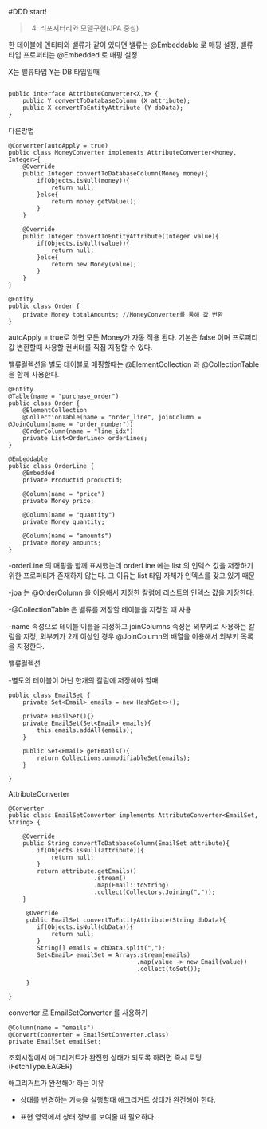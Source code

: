 #DDD start!

>4. 리포지터리와 모델구현(JPA 중심)

한 테이블에 엔티티와 밸류가 같이 있다면 밸류는 @Embeddable 로 매핑 설정, 밸류 타입 프로퍼티는 @Embedded 로 매핑 설정


X는 밸류타입 Y는 DB 타입일때
 
~~~

public interface AttributeConverter<X,Y> {
    public Y convertToDatabaseColumn (X attribute);
    public X convertToEntityAttribute (Y dbData);
}
~~~

다른방법

~~~
@Converter(autoApply = true)
public class MoneyConverter implements AttributeConverter<Money, Integer>{
    @Override
    public Integer convertToDatabaseColumn(Money money){
        if(Objects.isNull(money)){
            return null;
        }else{
            return money.getValue();
        }
    }
    
    @Override
    public Integer convertToEntityAttribute(Integer value){
        if(Objects.isNull(value)){
            return null;
        }else{
            return new Money(value);
        }
    }
}

@Entity
public class Order {
    private Money totalAmounts; //MoneyConverter를 통해 값 변환
}
~~~

autoApply = true로 하면 모든 Money가 자동 적용 된다. 기본은 false 이며 프로퍼티 값 변환할때 사용할 컨버터를 직접 지정할 수 있다. 


밸류컬렉션을 별도 테이블로 매핑할때는 @ElementCollection 과 @CollectionTable 을 함께 사용한다.

~~~
@Entity
@Table(name = "purchase_order")
public class Order {
    @ElementCollection
    @CollectionTable(name = "order_line", joinColumn = @JoinColumn(name = "order_number"))
    @OrderColumn(name = "line_idx")
    private List<OrderLine> orderLines;
}

@Embeddable
public class OrderLine {
    @Embedded
    private ProductId productId;
    
    @Column(name = "price")
    private Money price;
    
    @Column(name = "quantity")
    private Money quantity;
    
    @Column(name = "amounts")
    private Money amounts;
}
~~~

-orderLine 의 매핑을 함께 표시했는데 orderLine 에는 list 의 인덱스 값을 저장하기 위한 프로퍼티가 존재하지 않는다. 그 이유는 list 타입 자체가 인덱스를 갖고 있기 때문

-jpa 는 @OrderColumn 을 이용해서 지정한 칼럼에 리스트의 인덱스 값을 저장한다.

-@CollectionTable 은 밸류를 저장할 테이블을 지정할 때 사용

-name 속성으로 테이블 이름을 지정하고 joinColumns 속성은 외부키로 사용하는 칼럼을 지정, 외부키가 2개 이상인 경우 @JoinColumn의 배열을 이용해서 외부키 목록을 지정한다.

밸류컬렉션

-별도의 테이블이 아닌 한개의 칼럼에 저장해야 할때

~~~
public class EmailSet {
    private Set<Email> emails = new HashSet<>();
    
    private EmailSet(){}
    private EmailSet(Set<Email> emails){
        this.emails.addAll(emails);
    }
    
    public Set<Email> getEmails(){
        return Collections.unmodifiableSet(emails);
    }

}
~~~

AttributeConverter

~~~
@Converter
public class EmailSetConverter implements AttributeConverter<EmailSet, String> {
    
    @Override
    public String convertToDatabaseColumn(EmailSet attribute){
        if(Objects.isNull(attribute)){
            return null;
        }
        return attribute.getEmails()
                        .stream()
                        .map(Email::toString)
                        .collect(Collectors.Joining(","));
    }
    
     @Override
     public EmailSet convertToEntityAttribute(String dbData){
        if(Objects.isNull(dbData)){
            return null;
        }
        String[] emails = dbData.split(",");
        Set<Email> emailSet = Arrays.stream(emails)
                                    .map(value -> new Email(value))
                                    .collect(toSet());
     
     }
    
}
~~~

converter 로 EmailSetConverter 를 사용하기

~~~
@Column(name = "emails")
@Convert(converter = EmailSetConverter.class)
private EmailSet emailSet;

~~~

조회시점에서 애그리거트가 완전한 상태가 되도록 하려면 즉시 로딩(FetchType.EAGER)


애그리거트가 완전해야 하는 이유

- 상태를 변경하는 기능을 실행할때 애그리거트 상태가 완전해야 한다.

- 표현 영역에서 상태 정보를 보여줄 때 필요하다.


